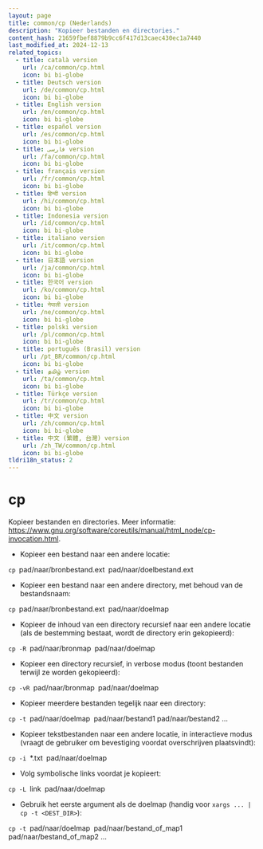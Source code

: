 ```yaml
---
layout: page
title: common/cp (Nederlands)
description: "Kopieer bestanden en directories."
content_hash: 21659fbef8879b9cc6f417d13caec430ec1a7440
last_modified_at: 2024-12-13
related_topics:
  - title: català version
    url: /ca/common/cp.html
    icon: bi bi-globe
  - title: Deutsch version
    url: /de/common/cp.html
    icon: bi bi-globe
  - title: English version
    url: /en/common/cp.html
    icon: bi bi-globe
  - title: español version
    url: /es/common/cp.html
    icon: bi bi-globe
  - title: فارسی version
    url: /fa/common/cp.html
    icon: bi bi-globe
  - title: français version
    url: /fr/common/cp.html
    icon: bi bi-globe
  - title: हिन्दी version
    url: /hi/common/cp.html
    icon: bi bi-globe
  - title: Indonesia version
    url: /id/common/cp.html
    icon: bi bi-globe
  - title: italiano version
    url: /it/common/cp.html
    icon: bi bi-globe
  - title: 日本語 version
    url: /ja/common/cp.html
    icon: bi bi-globe
  - title: 한국어 version
    url: /ko/common/cp.html
    icon: bi bi-globe
  - title: नेपाली version
    url: /ne/common/cp.html
    icon: bi bi-globe
  - title: polski version
    url: /pl/common/cp.html
    icon: bi bi-globe
  - title: português (Brasil) version
    url: /pt_BR/common/cp.html
    icon: bi bi-globe
  - title: தமிழ் version
    url: /ta/common/cp.html
    icon: bi bi-globe
  - title: Türkçe version
    url: /tr/common/cp.html
    icon: bi bi-globe
  - title: 中文 version
    url: /zh/common/cp.html
    icon: bi bi-globe
  - title: 中文 (繁體, 台灣) version
    url: /zh_TW/common/cp.html
    icon: bi bi-globe
tldri18n_status: 2
---
```

# cp

Kopieer bestanden en directories.
Meer informatie: <https://www.gnu.org/software/coreutils/manual/html_node/cp-invocation.html>.

- Kopieer een bestand naar een andere locatie:

`cp `<span class="tldr-var badge badge-pill bg-dark-lm bg-white-dm text-white-lm text-dark-dm font-weight-bold">pad/naar/bronbestand.ext</span>` `<span class="tldr-var badge badge-pill bg-dark-lm bg-white-dm text-white-lm text-dark-dm font-weight-bold">pad/naar/doelbestand.ext</span>

- Kopieer een bestand naar een andere directory, met behoud van de bestandsnaam:

`cp `<span class="tldr-var badge badge-pill bg-dark-lm bg-white-dm text-white-lm text-dark-dm font-weight-bold">pad/naar/bronbestand.ext</span>` `<span class="tldr-var badge badge-pill bg-dark-lm bg-white-dm text-white-lm text-dark-dm font-weight-bold">pad/naar/doelmap</span>

- Kopieer de inhoud van een directory recursief naar een andere locatie (als de bestemming bestaat, wordt de directory erin gekopieerd):

`cp -R `<span class="tldr-var badge badge-pill bg-dark-lm bg-white-dm text-white-lm text-dark-dm font-weight-bold">pad/naar/bronmap</span>` `<span class="tldr-var badge badge-pill bg-dark-lm bg-white-dm text-white-lm text-dark-dm font-weight-bold">pad/naar/doelmap</span>

- Kopieer een directory recursief, in verbose modus (toont bestanden terwijl ze worden gekopieerd):

`cp -vR `<span class="tldr-var badge badge-pill bg-dark-lm bg-white-dm text-white-lm text-dark-dm font-weight-bold">pad/naar/bronmap</span>` `<span class="tldr-var badge badge-pill bg-dark-lm bg-white-dm text-white-lm text-dark-dm font-weight-bold">pad/naar/doelmap</span>

- Kopieer meerdere bestanden tegelijk naar een directory:

`cp -t `<span class="tldr-var badge badge-pill bg-dark-lm bg-white-dm text-white-lm text-dark-dm font-weight-bold">pad/naar/doelmap</span>` `<span class="tldr-var badge badge-pill bg-dark-lm bg-white-dm text-white-lm text-dark-dm font-weight-bold">pad/naar/bestand1 pad/naar/bestand2 ...</span>

- Kopieer tekstbestanden naar een andere locatie, in interactieve modus (vraagt de gebruiker om bevestiging voordat overschrijven plaatsvindt):

`cp -i `<span class="tldr-var badge badge-pill bg-dark-lm bg-white-dm text-white-lm text-dark-dm font-weight-bold">*.txt</span>` `<span class="tldr-var badge badge-pill bg-dark-lm bg-white-dm text-white-lm text-dark-dm font-weight-bold">pad/naar/doelmap</span>

- Volg symbolische links voordat je kopieert:

`cp -L `<span class="tldr-var badge badge-pill bg-dark-lm bg-white-dm text-white-lm text-dark-dm font-weight-bold">link</span>` `<span class="tldr-var badge badge-pill bg-dark-lm bg-white-dm text-white-lm text-dark-dm font-weight-bold">pad/naar/doelmap</span>

- Gebruik het eerste argument als de doelmap (handig voor `xargs ... | cp -t <DEST_DIR>`):

`cp -t `<span class="tldr-var badge badge-pill bg-dark-lm bg-white-dm text-white-lm text-dark-dm font-weight-bold">pad/naar/doelmap</span>` `<span class="tldr-var badge badge-pill bg-dark-lm bg-white-dm text-white-lm text-dark-dm font-weight-bold">pad/naar/bestand_of_map1 pad/naar/bestand_of_map2 ...</span>
